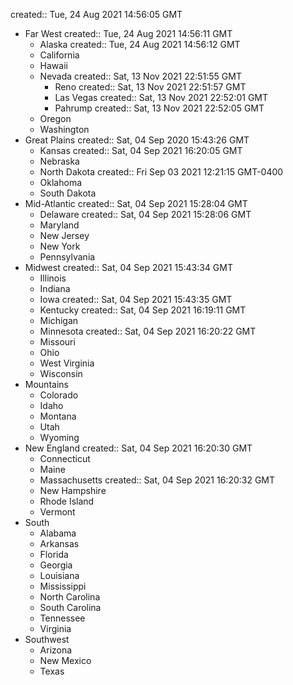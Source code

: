 created:: Tue, 24 Aug 2021 14:56:05 GMT
- Far West
created:: Tue, 24 Aug 2021 14:56:11 GMT
	- Alaska
	created:: Tue, 24 Aug 2021 14:56:12 GMT
	- California
	- Hawaii
	- Nevada
	created:: Sat, 13 Nov 2021 22:51:55 GMT
		- Reno
		created:: Sat, 13 Nov 2021 22:51:57 GMT
		- Las Vegas
		created:: Sat, 13 Nov 2021 22:52:01 GMT
		- Pahrump
		created:: Sat, 13 Nov 2021 22:52:05 GMT
	- Oregon
	- Washington
- Great Plains
created:: Sat, 04 Sep 2020 15:43:26 GMT
	- Kansas
	created:: Sat, 04 Sep 2021 16:20:05 GMT
	- Nebraska
	- North Dakota
	created:: Fri Sep 03 2021 12:21:15 GMT-0400
	- Oklahoma
	- South Dakota
- Mid-Atlantic
created:: Sat, 04 Sep 2021 15:28:04 GMT
	- Delaware
	created:: Sat, 04 Sep 2021 15:28:06 GMT
	- Maryland
	- New Jersey
	- New York
	- Pennsylvania
- Midwest
created:: Sat, 04 Sep 2021 15:43:34 GMT
	- Illinois
	- Indiana
	- Iowa
	created:: Sat, 04 Sep 2021 15:43:35 GMT
	- Kentucky
	created:: Sat, 04 Sep 2021 16:19:11 GMT
	- Michigan
	- Minnesota
	created:: Sat, 04 Sep 2021 16:20:22 GMT
	- Missouri
	- Ohio
	- West Virginia
	- Wisconsin
- Mountains
	- Colorado
	- Idaho
	- Montana
	- Utah
	- Wyoming
- New England
created:: Sat, 04 Sep 2021 16:20:30 GMT
	- Connecticut
	- Maine
	- Massachusetts
	created:: Sat, 04 Sep 2021 16:20:32 GMT
	- New Hampshire
	- Rhode Island
	- Vermont
- South
	- Alabama
	- Arkansas
	- Florida
	- Georgia
	- Louisiana
	- Mississippi
	- North Carolina
	- South Carolina
	- Tennessee
	- Virginia
- Southwest
	- Arizona
	- New Mexico
	- Texas
